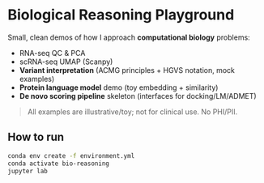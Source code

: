 # Biological Reasoning Playground

Small, clean demos of how I approach **computational biology** problems:

- RNA-seq QC & PCA
- scRNA-seq UMAP (Scanpy)
- **Variant interpretation** (ACMG principles + HGVS notation, mock examples)
- **Protein language model** demo (toy embedding + similarity)
- **De novo scoring pipeline** skeleton (interfaces for docking/LM/ADMET)

> All examples are illustrative/toy; not for clinical use. No PHI/PII.

## How to run
```bash
conda env create -f environment.yml
conda activate bio-reasoning
jupyter lab
